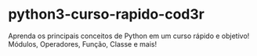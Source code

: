 # python3-curso-rapido-cod3r
Aprenda os principais conceitos de Python em um curso rápido e objetivo! Módulos, Operadores, Função, Classe e mais!
